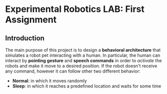 # Experimental Robotics LAB: First Assignment

## Introduction

The main purpose of this project is to design a **behavioral architecture** that simulates a robot pet interacting with a human. In particular, the human can interact by **pointing gesture** and **speech commands** in order to *activate* the robots and make it move to a desired position. If the robot doesn't receive any command, however it can follow other two different behavior:

* **Normal**: in which it moves randomly
* **Sleep**: in which it reaches a predefined location and waits for some time

 

